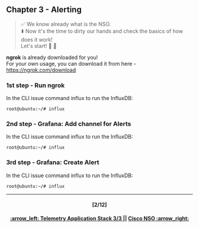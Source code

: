 ## Chapter 3 - Alerting

> :white_check_mark: We know already what is the NSO.  
> :arrow_down: Now it's the time to dirty our hands and check the basics of how does it work! <br>
> Let's start! :clap: :muscle: 

**ngrok** is already downloaded for you!  
For your own usage, you can download it from here - https://ngrok.com/download

### 1st step - Run ngrok
In the CLI issue command influx to run the InfluxDB:
```
root@ubuntu:~/# influx
```

### 2nd step - Grafana: Add channel for Alerts
In the CLI issue command influx to run the InfluxDB:
```
root@ubuntu:~/# influx
```

### 3rd step - Grafana: Create Alert
In the CLI issue command influx to run the InfluxDB:
```
root@ubuntu:~/# influx
```

---
<h4 align="center">[2/12]</h4>
<h4 align="center"> <a href="/readme/4.md"> :arrow_left: Telemetry Application Stack 3/3 </a> || <a href="/readme/6.md"> Cisco NSO :arrow_right: </a> </h4>
